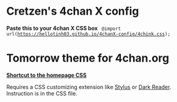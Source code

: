 # Cretzen's 4chan X config

<b> Paste this to your 4chan X CSS box </b>
<code> @import url(https://hellotinh03.github.io/4chanX-config/4chink.css); </code>


# Tomorrow theme for 4chan.org

<b> [Shortcut to the homepage CSS](https://raw.githubusercontent.com/hellotinh03/4chanX-config/main/dark-reader.css) </b>

Requires a CSS customizing extension like [Stylus](https://github.com/openstyles/stylus) or [Dark Reader](https://github.com/darkreader/darkreader). Instruction is in the CSS file.

